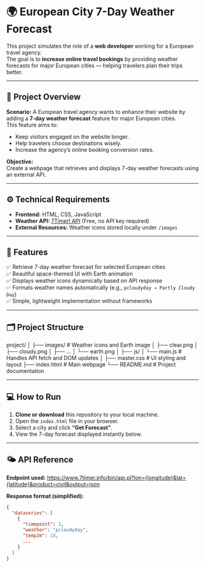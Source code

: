 # 🌍 European City 7-Day Weather Forecast

This project simulates the role of a **web developer** working for a European travel agency.  
The goal is to **increase online travel bookings** by providing weather forecasts for major European cities — helping travelers plan their trips better.

---

## 📖 Project Overview

**Scenario:**
A European travel agency wants to enhance their website by adding a **7-day weather forecast** feature for major European cities.  
This feature aims to:

- Keep visitors engaged on the website longer.
- Help travelers choose destinations wisely.
- Increase the agency’s online booking conversion rates.

**Objective:**  
Create a webpage that retrieves and displays 7-day weather forecasts using an external API.

---

## ⚙️ Technical Requirements

- **Frontend:** HTML, CSS, JavaScript
- **Weather API:** [7Timer! API](https://www.7timer.info/doc.php?lang=en) (Free, no API key required)
- **External Resources:** Weather icons stored locally under `/images`

---

## 🧩 Features

✅ Retrieve 7-day weather forecast for selected European cities  
✅ Beautiful space-themed UI with Earth animation  
✅ Displays weather icons dynamically based on API response  
✅ Formats weather names automatically (e.g., `pcloudyday → Partly Cloudy Day`)  
✅ Simple, lightweight implementation without frameworks

---

## 🗂️ Project Structure

project/
│
├── images/ # Weather icons and Earth image
│ ├── clear.png
│ ├── cloudy.png
│ ├── ...
│ └── earth.png
│
├── js/
│ └── main.js # Handles API fetch and DOM updates
│
├── master.css # UI styling and layout
├── index.html # Main webpage
└── README.md # Project documentation

---

## 💻 How to Run

1. **Clone or download** this repository to your local machine.
2. Open the `index.html` file in your browser.
3. Select a city and click **“Get Forecast”**.
4. View the 7-day forecast displayed instantly below.

---

## 🌤️ API Reference

**Endpoint used:**
https://www.7timer.info/bin/api.pl?lon={longitude}&lat={latitude}&product=civil&output=json

**Response format (simplified):**

```json
{
  "dataseries": [
    {
      "timepoint": 3,
      "weather": "pcloudyday",
      "temp2m": 18,
      ...
    }
  ]
}
```
